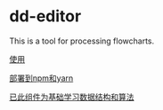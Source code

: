 <!--
 * @Author: DaiLinBo
 * @Date: 2020-07-16 17:46:03
 * @LastEditTime: 2020-09-14 09:53:59
 * @LastEditors: Aiden
 * @Description: 
--> 
# dd-editor
This is a tool for processing flowcharts.

[使用](./docs/use.md)

[部署到npm和yarn](./docs/deploy.md)

[已此组件为基础学习数据结构和算法](./docs/learn.md)

